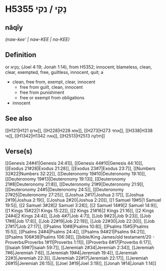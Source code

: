 # H5355 נָקִי / נקי

## nâqîy

_(naw-kee' | naw-KEE | na-KEE)_

## Definition

or נָקִיא; (Joel 4:19; Jonah 1:14), from H5352; innocent; blameless, clean, clear, exempted, free, guiltless, innocent, quit; a

- clean, free from, exempt, clear, innocent
  - free from guilt, clean, innocent
  - free from punishment
  - free or exempt from obligations
- innocent

## See also

[[H121|H121 אדם]], [[H228|H228 אזא]], [[H273|H273 אחזי]], [[H338|H338 אי]], [[H1342|H1342 גאה]], [[H2513|H2513 חלקה]]

## Verse(s)

[[Genesis 24#41|Genesis 24:41]], [[Genesis 44#10|Genesis 44:10]], [[Exodus 21#28|Exodus 21:28]], [[Exodus 23#7|Exodus 23:7]], [[Numbers 32#22|Numbers 32:22]], [[Deuteronomy 19#10|Deuteronomy 19:10]], [[Deuteronomy 19#13|Deuteronomy 19:13]], [[Deuteronomy 21#8|Deuteronomy 21:8]], [[Deuteronomy 21#9|Deuteronomy 21:9]], [[Deuteronomy 24#5|Deuteronomy 24:5]], [[Deuteronomy 27#25|Deuteronomy 27:25]], [[Joshua 2#17|Joshua 2:17]], [[Joshua 2#19|Joshua 2:19]], [[Joshua 2#20|Joshua 2:20]], [[1 Samuel 19#5|1 Samuel 19:5]], [[2 Samuel 3#28|2 Samuel 3:28]], [[2 Samuel 14#9|2 Samuel 14:9]], [[1 Kings 15#22|1 Kings 15:22]], [[2 Kings 21#16|2 Kings 21:16]], [[2 Kings 24#4|2 Kings 24:4]], [[Job 4#7|Job 4:7]], [[Job 9#23|Job 9:23]], [[Job 17#8|Job 17:8]], [[Job 22#19|Job 22:19]], [[Job 22#30|Job 22:30]], [[Job 27#17|Job 27:17]], [[Psalms 10#8|Psalms 10:8]], [[Psalms 15#5|Psalms 15:5]], [[Psalms 24#4|Psalms 24:4]], [[Psalms 94#21|Psalms 94:21]], [[Psalms 106#38|Psalms 106:38]], [[bible/King James/old testament/20 - Proverbs/Proverbs 1#11|Proverbs 1:11]], [[Proverbs 6#17|Proverbs 6:17]], [[Isaiah 59#7|Isaiah 59:7]], [[Jeremiah 2#34|Jeremiah 2:34]], [[Jeremiah 7#6|Jeremiah 7:6]], [[Jeremiah 19#4|Jeremiah 19:4]], [[Jeremiah 22#3|Jeremiah 22:3]], [[Jeremiah 22#17|Jeremiah 22:17]], [[Jeremiah 26#15|Jeremiah 26:15]], [[Joel 3#19|Joel 3:19]], [[Jonah 1#14|Jonah 1:14]]